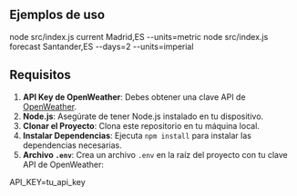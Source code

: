 ## Ejemplos de uso

node src/index.js current Madrid,ES --units=metric
node src/index.js forecast Santander,ES --days=2 --units=imperial

## Requisitos

1. **API Key de OpenWeather**: Debes obtener una clave API de [OpenWeather](https://openweathermap.org/api).
2. **Node.js**: Asegúrate de tener Node.js instalado en tu dispositivo.
3. **Clonar el Proyecto**: Clona este repositorio en tu máquina local.
4. **Instalar Dependencias**: Ejecuta `npm install` para instalar las dependencias necesarias.
5. **Archivo `.env`**: Crea un archivo `.env` en la raíz del proyecto con tu clave API de OpenWeather:

API_KEY=tu_api_key
